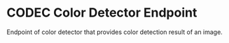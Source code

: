 # CODEC Color Detector Endpoint

Endpoint of color detector that provides color detection result of an image.